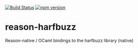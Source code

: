 [![Build Status](https://dev.azure.com/revery-ui/revery/_apis/build/status/revery-ui.reason-harfbuzz?branchName=master)](https://dev.azure.com/revery-ui/revery/_build/latest?definitionId=21&branchName=master)
[![npm version](https://badge.fury.io/js/reason-fontkit.svg)](https://badge.fury.io/js/reason-fontkit)

# reason-harfbuzz
Reason-native / OCaml bindings to the harfbuzz library (native)
